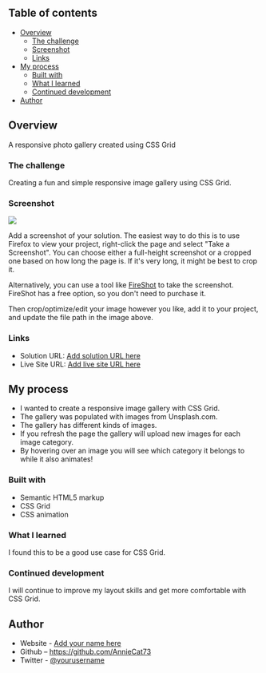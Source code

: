 ## Table of contents

- [Overview](#overview)
  - [The challenge](#the-challenge)
  - [Screenshot](#screenshot)
  - [Links](#links)
- [My process](#my-process)
  - [Built with](#built-with)
  - [What I learned](#what-i-learned)
  - [Continued development](#continued-development)
- [Author](#author)


## Overview

A responsive photo gallery created using CSS Grid

### The challenge

Creating a fun and simple responsive image gallery using CSS Grid.

### Screenshot

![](./screenshot.jpg)

Add a screenshot of your solution. The easiest way to do this is to use Firefox to view your project, right-click the page and select "Take a Screenshot". You can choose either a full-height screenshot or a cropped one based on how long the page is. If it's very long, it might be best to crop it.

Alternatively, you can use a tool like [FireShot](https://getfireshot.com/) to take the screenshot. FireShot has a free option, so you don't need to purchase it. 

Then crop/optimize/edit your image however you like, add it to your project, and update the file path in the image above.


### Links

- Solution URL: [Add solution URL here](https://your-solution-url.com)
- Live Site URL: [Add live site URL here](https://your-live-site-url.com)

## My process

- I wanted to create a responsive image gallery with CSS Grid.
- The gallery was populated with images from Unsplash.com.
- The gallery has different kinds of images.
- If you refresh the page the gallery will upload new images for each image category.
- By hovering over an image you will see which category it belongs to while it also animates!


### Built with

- Semantic HTML5 markup
- CSS Grid
- CSS animation


### What I learned

I found this to be a good use case for CSS Grid. 

### Continued development

I will continue to improve my layout skills and get more comfortable with CSS Grid.



## Author

- Website - [Add your name here](https://www.your-site.com)
- Github – https://github.com/AnnieCat73
- Twitter - [@yourusername](https://www.twitter.com/yourusername)


